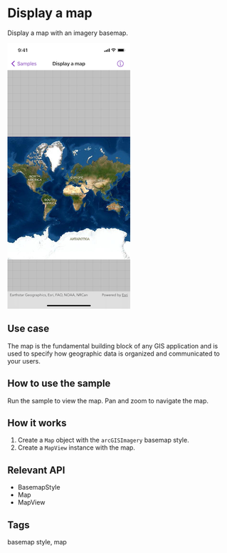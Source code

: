 # Display a map

Display a map with an imagery basemap.

![Image of display map](display-map.png)

## Use case

The map is the fundamental building block of any GIS application and is used to specify how geographic data is organized and communicated to your users.

## How to use the sample

Run the sample to view the map. Pan and zoom to navigate the map.

## How it works

1. Create a `Map` object with the `arcGISImagery` basemap style.
2. Create a `MapView` instance with the map.

## Relevant API

* BasemapStyle
* Map
* MapView

## Tags

basemap style, map
